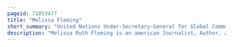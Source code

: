 ```yaml
---
pageid: 71053477
title: "Melissa Fleming"
short_summary: "United Nations Under-Secretary-General for Global Communications"
description: "Melissa Ruth Fleming is an american Journalist, Author, and United Nations Official. She has been the Head of global Communications at the united Nations Department since 2019."
---
```

